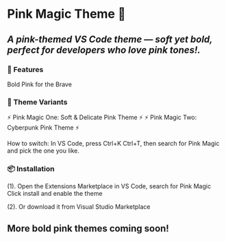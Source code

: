 # Pink Magic Theme 🌸 
## _A pink-themed VS Code theme — soft yet bold, perfect for developers who love pink tones!._

### 🌟 Features 
Bold Pink for the Brave

###  🎨 Theme Variants 
⚡ Pink Magic One: Soft & Delicate Pink Theme ⚡
⚡ Pink Magic Two: Cyberpunk Pink Theme   ⚡

How to switch: In VS Code, press Ctrl+K Ctrl+T, then search for Pink Magic and pick the one you like.


### 📦 Installation 
(1). Open the Extensions Marketplace in VS Code, search for Pink Magic
Click install and enable the theme

(2). Or download it from Visual Studio Marketplace

## More bold pink themes coming soon!
